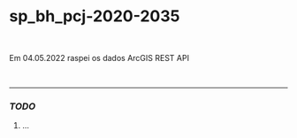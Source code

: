 # sp_bh_pcj-2020-2035

<br>

Em 04.05.2022 raspei os dados ArcGIS REST API

<br>

-----

### *TODO*

1. ...